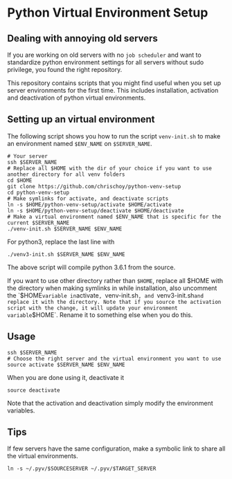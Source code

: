 # Python Virtual Environment Setup

## Dealing with annoying old servers

If you are working on old servers with no `job scheduler` and want to
standardize python environment settings for all servers without sudo privilege,
you found the right repository.

This repository contains scripts that you might find useful when you set up
server environments for the first time. This includes installation, activation and
deactivation of python virtual environments.


## Setting up an virtual environment

The following script shows you how to run the script `venv-init.sh` to make an environment named `$ENV_NAME` on `$SERVER_NAME`.

```
# Your server
ssh $SERVER_NAME
# Replace all $HOME with the dir of your choice if you want to use another directory for all venv folders
cd $HOME
git clone https://github.com/chrischoy/python-venv-setup
cd python-venv-setup
# Make symlinks for activate, and deactivate scripts
ln -s $HOME/python-venv-setup/activate $HOME/activate
ln -s $HOME/python-venv-setup/deactivate $HOME/deactivate
# Make a virtual environment named $ENV_NAME that is specific for the current $SERVER_NAME
./venv-init.sh $SERVER_NAME $ENV_NAME
```

For python3, replace the last line with

```
./venv3-init.sh $SERVER_NAME $ENV_NAME
```

The above script will compile python 3.6.1 from the source.

If you want to use other directory rather than `$HOME`, replace all $HOME with the directory when making symlinks in while installation, also uncomment the
`$HOME` variable in `activate`, `venv-init.sh`, and `venv3-init.sh` and replace it with the directory.
Note that if you source the activation script with the change, it will update your environment variable `$HOME`. Rename it to something else when you do this.


## Usage

```
ssh $SERVER_NAME
# Choose the right server and the virtual environment you want to use
source activate $SERVER_NAME $ENV_NAME
```

When you are done using it, deactivate it

```
source deactivate
```

Note that the activation and deactivation simply modify the environment variables.


## Tips

If few servers have the same configuration, make a symbolic link to share all
the virtual environments.

```
ln -s ~/.pyv/$SOURCESERVER ~/.pyv/$TARGET_SERVER
```
